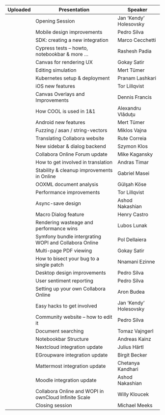 | Uploaded | Presentation                                          | Speaker                |
|----------|-------------------------------------------------------|------------------------|
|          | Opening Session                                       | Jan ‘Kendy’ Holesovsky |
|          | Mobile design improvements                            | Pedro Silva            |
|          | SDK: creating a new integration                       | Marco Cecchetti        |
|          | Cypress tests – howto, notebookbar & more …           | Rashesh Padia          |
|          | Canvas for rendering UX                               | Gokay Satir            |
|          | Editing simulation                                    | Mert Tümer             |
|          | Kubernetes setup & deployment                         | Pranam Lashkari        |
|          | iOS new features                                      | Tor Lillqvist          |
|          | Canvas Overlays and Improvements                      | Dennis Francis         |
|          | How COOL is used in 1&1                               | Alexandru Vlăduţu      |
|          | Android new features                                  | Mert Tümer             |
|          | Fuzzing / asan / string-vectors                       | Miklos Vajna           |
|          | Translating Collabora website                         | Rute Correia           |
|          | New sidebar & dialog backend                          | Szymon Klos            |
|          | Collabora Online Forum update                         | Mike Kagansky          |
|          | How to get involved in translation                    | Andras Timar           |
|          | Stability & cleanup improvements in Online            | Gabriel Masei          |
|          | OOXML document analysis                               | Gülşah Köse            |
|          | Performance improvements                              | Tor Lillqvist          |
|          | Async-save design                                     | Ashod Nakashian        |
|          | Macro Dialog feature                                  | Henry Castro           |
|          | Rendering wasteage and performance wins               | Lubos Lunak            |
|          | Symfony bundle intergrating WOPI and Collabora Online | Pol Dellaiera          |
|          | Multi-page PDF viewing                                | Gokay Satir            |
|          | How to bisect your bug to a single patch              | Nnamani Ezinne         |
|          | Desktop design improvements                           | Pedro Silva            |
|          | User sentiment reporting                              | Pedro Silva            |
|          | Setting up your own Collabora Online                  | Aron Budea             |
|          | Easy hacks to get involved                            | Jan ‘Kendy’ Holesovsky |
|          | Community website – how to edit it                    | Pedro Silva            |
|          | Document searching                                    | Tomaz Vajngerl         |
|          | Notebookbar Structure                                 | Andreas Kainz          |
|          | Nextcloud integration update                          | Julius Härtl           |
|          | EGroupware integration update                         | Birgit Becker          |
|          | Mattermost integration update                         | Chetanya Kandhari      |
|          | Moodle integration update                             | Ashod Nakashian        |
|          | Collabora Online and WOPI in ownCloud Infinite Scale  | Willy Kloucek          |
|          | Closing session                                       | Michael Meeks          |